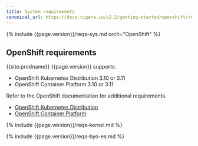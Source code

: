```yaml
---
title: System requirements
canonical_url: https://docs.tigera.io/v2.2/getting-started/openshift/requirements
---
```


{% include {{page.version}}/reqs-sys.md orch="OpenShift" %}

## OpenShift requirements

{{site.prodname}} {{page.version}} supports:

- OpenShift Kubernetes Distribution 3.10 or 3.11
- OpenShift Container Platform 3.10 or 3.11

Refer to the OpenShift documentation for additional requirements.

- [OpenShift Kubernetes Distribution](https://docs.openshift.org/latest/install/prerequisites.html)
- [OpenShift Container Platform](https://docs.openshift.com/container-platform/latest/install/prerequisites.html)

{% include {{page.version}}/reqs-kernel.md %}

{% include {{page.version}}/reqs-byo-es.md %}
